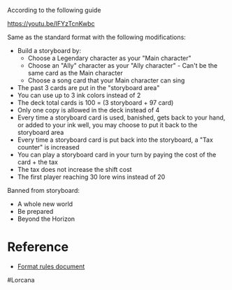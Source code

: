 According to the following guide 

https://youtu.be/IFYzTcnKwbc

Same as the standard format with the following modifications: 
* Build a storyboard by:
  * Choose a Legendary character as your "Main character"
  * Choose an "Ally" character as your "Ally character" - Can't be the same card as the Main character
  * Choose a song card that your Main character can sing
* The past 3 cards are put in the "storyboard area"
* You can use up to 3 ink colors instead of 2
* The deck total cards is 100 = (3 storyboard + 97 card)
* Only one copy is allowed in the deck instead of 4
* Every time a storyboard card is used, banished, gets back to your hand, or added to your ink well, you may choose to put it back to the storyboard area
* Every time a storyboard card is put back into the storyboard, a "Tax counter" is increased
* You can play a storyboard card in your turn by paying the cost of the card + the tax
* The tax does not increase the shift cost
* The first player reaching 30 lore wins instead of 20

Banned from storyboard: 
* A whole new world
* Be prepared
* Beyond the Horizon

# Reference
* [Format rules document](https://drive.google.com/file/d/1UnjhO-kqy_fDWBM5SIR0wr1U_4RPAjtp/view)

#Lorcana
